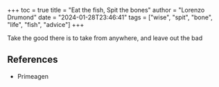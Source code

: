 +++
toc = true
title = "Eat the fish, Spit the bones"
author = "Lorenzo Drumond"
date = "2024-01-28T23:46:41"
tags = ["wise",  "spit",  "bone",  "life",  "fish",  "advice"]
+++


Take the good there is to take from anywhere, and leave out the bad

## References
- Primeagen
